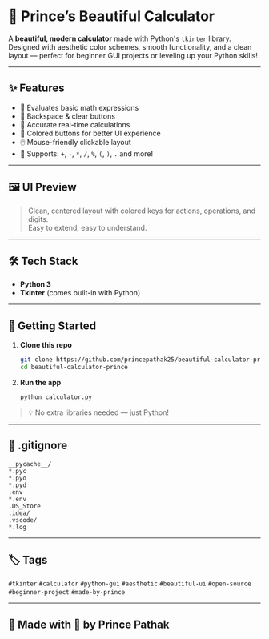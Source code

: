 # 🎨 Prince’s Beautiful Calculator

A **beautiful, modern calculator** made with Python's `tkinter` library.  
Designed with aesthetic color schemes, smooth functionality, and a clean layout — perfect for beginner GUI projects or leveling up your Python skills!

---

## ✨ Features

- 🧠 Evaluates basic math expressions  
- 🔄 Backspace & clear buttons  
- 🎯 Accurate real-time calculations  
- 🎨 Colored buttons for better UI experience  
- 🖱️ Mouse-friendly clickable layout  
- 🔢 Supports: `+`, `-`, `*`, `/`, `%`, `(`, `)`, `.` and more!

---

## 🖼️ UI Preview

> Clean, centered layout with colored keys for actions, operations, and digits.  
> Easy to extend, easy to understand.

---

## 🛠️ Tech Stack

- **Python 3**
- **Tkinter** (comes built-in with Python)

---

## 🚀 Getting Started

1. **Clone this repo**
   ```bash
   git clone https://github.com/princepathak25/beautiful-calculator-prince.git
   cd beautiful-calculator-prince
   ```

2. **Run the app**
   ```bash
   python calculator.py
   ```

> 💡 No extra libraries needed — just Python!

---

## 📁 .gitignore
```gitignore
__pycache__/
*.pyc
*.pyo
*.pyd
.env
*.env
.DS_Store
.idea/
.vscode/
*.log
```

---

## 🏷️ Tags
`#tkinter` `#calculator` `#python-gui` `#aesthetic` `#beautiful-ui` `#open-source` `#beginner-project` `#made-by-prince`

---

## 👑 Made with 💛 by Prince Pathak

